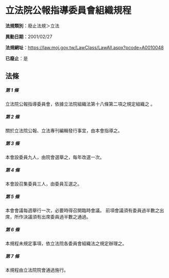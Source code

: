 # 立法院公報指導委員會組織規程

**法規類別**：廢止法規＞立法

**異動日期**：2001/02/27  

**法規網址**：https://law.moj.gov.tw/LawClass/LawAll.aspx?pcode=A0010048

**已廢止**：是



## 法條
##### 第 1 條
立法院公報指導委員會，依據立法院組織法第十八條第二項之規定組織之
。

##### 第 2 條
關於立法院公報、立法專刊編輯發行事宜，由本會指導之。

##### 第 3 條
本會設委員九人，由院會選舉之，每年改選一次。

##### 第 4 條
本會設召集委員三人，由委員互選之。

##### 第 5 條
本會會議每週舉行一次，必要時得召開臨時會議。
前項會議須有委員過半數之出席，所作決議須有出席委員過半數之通過。

##### 第 6 條
本規程未規定事項，依立法院各委員會組織法之規定辦理之。

##### 第 7 條
本規程由立法院院會通過施行。


